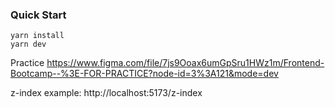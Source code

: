 ### Quick Start

```
yarn install
yarn dev
```

Practice
https://www.figma.com/file/7js9Ooax6umGpSru1HWz1m/Frontend-Bootcamp--%3E-FOR-PRACTICE?node-id=3%3A121&mode=dev


z-index example:
http://localhost:5173/z-index
